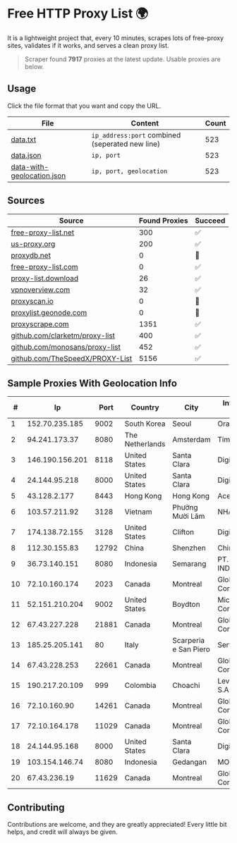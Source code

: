 
# Free HTTP Proxy List 🌍

It is a lightweight project that, every 10 minutes, scrapes lots of free-proxy sites, validates if it works, and serves a clean proxy list.


> Scraper found **7917** proxies at the latest update. Usable proxies are below.

## Usage

Click the file format that you want and copy the URL.


|File|Content|Count|
|----|-------|-----|
|[data.txt](https://raw.githubusercontent.com/themiralay/Proxy-List-World/master/data.txt)|`ip_address:port` combined (seperated new line)|523|
|[data.json](https://raw.githubusercontent.com/themiralay/Proxy-List-World/master/data.json)|`ip, port`|523|
|[data-with-geolocation.json](https://raw.githubusercontent.com/themiralay/Proxy-List-World/master/data-with-geolocation.json)|`ip, port, geolocation`|523|

## Sources

|Source|Found Proxies|Succeed|
|------|-------------|-------|
|[free-proxy-list.net](https://free-proxy-list.net)|300|✅|
|[us-proxy.org](https://www.us-proxy.org)|200|✅|
|[proxydb.net](http://proxydb.net)|0|🚫|
|[free-proxy-list.com](https://free-proxy-list.com/?page=&port=&type%5B%5D=http&type%5B%5D=https&up_time=0&search=Search)|0|✅|
|[proxy-list.download](https://www.proxy-list.download/HTTP)|26|✅|
|[vpnoverview.com](https://vpnoverview.com/privacy/anonymous-browsing/free-proxy-servers)|32|✅|
|[proxyscan.io](https://www.proxyscan.io)|0|🚫|
|[proxylist.geonode.com](https://proxylist.geonode.com/api/proxy-list?limit=300&page=1&sort_by=lastChecked&sort_type=desc&protocols=http,https)|0|🚫|
|[proxyscrape.com](https://api.proxyscrape.com/v2/?request=displayproxies&protocol=http&timeout=10000&country=all&ssl=all&anonymity=all)|1351|✅|
|[github.com/clarketm/proxy-list](https://raw.githubusercontent.com/clarketm/proxy-list/master/proxy-list-raw.txt)|400|✅|
|[github.com/monosans/proxy-list](https://raw.githubusercontent.com/monosans/proxy-list/main/proxies/http.txt)|452|✅|
|[github.com/TheSpeedX/PROXY-List](https://raw.githubusercontent.com/TheSpeedX/PROXY-List/master/http.txt)|5156|✅|


## Sample Proxies With Geolocation Info

|#|Ip|Port|Country|City|Internet Service Provider|
|-|--|----|-------|----|-------------------------|
|1|152.70.235.185|9002|South Korea|Seoul|Oracle Corporation|
|2|94.241.173.37|8080|The Netherlands|Amsterdam|TimeWeb Ltd.|
|3|146.190.156.201|8118|United States|Santa Clara|DigitalOcean, LLC|
|4|24.144.95.218|8000|United States|Santa Clara|DigitalOcean, LLC|
|5|43.128.2.177|8443|Hong Kong|Hong Kong|Aceville Pte.ltd|
|6|103.57.211.92|3128|Vietnam|Phường Mười Lăm|NHANHOA|
|7|174.138.72.155|3128|United States|Clifton|DigitalOcean, LLC|
|8|112.30.155.83|12792|China|Shenzhen|China Mobile|
|9|36.73.140.151|8080|Indonesia|Semarang|PT. TELKOM INDONESIA|
|10|72.10.160.174|2023|Canada|Montreal|GloboTech Communications|
|11|52.151.210.204|9002|United States|Boydton|Microsoft Corporation|
|12|67.43.227.228|21881|Canada|Montreal|GloboTech Communications|
|13|185.25.205.141|80|Italy|Scarperia e San Piero|Servereasy Italy|
|14|67.43.228.253|22661|Canada|Montreal|GloboTech Communications|
|15|190.217.20.109|999|Colombia|Choachi|Level 3 Colombia S.A|
|16|72.10.160.90|14261|Canada|Montreal|GloboTech Communications|
|17|72.10.164.178|11029|Canada|Montreal|GloboTech Communications|
|18|24.144.95.168|8000|United States|Santa Clara|DigitalOcean, LLC|
|19|103.154.146.74|8080|Indonesia|Gedangan|MORATELINDONAP|
|20|67.43.236.19|11629|Canada|Montreal|GloboTech Communications|



## Contributing

Contributions are welcome, and they are greatly appreciated! Every
little bit helps, and credit will always be given.

